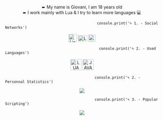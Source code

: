<p align="center">
➨ My name is Giovani, I am 18 years old
<br>
➨ I work mainly with Lua & I try to learn more languages 💻
</p>

                                              console.print('✎ 1. - Social Networks')

<p align="center">
<a href="https://discord.gg/EBfXQ94ewu" target="blank"><img align="center" src="https://upload.wikimedia.org/wikipedia/fr/thumb/4/4f/Discord_Logo_sans_texte.svg/1818px-Discord_Logo_sans_texte.svg.png" alt="Link Discord To DakoM" height="27" width="27"/></a>
<a href="https://www.youtube.com/c/DakoM/videos" target="blank"><img align="center" src="https://upload.wikimedia.org/wikipedia/commons/thumb/0/09/YouTube_full-color_icon_%282017%29.svg/800px-YouTube_full-color_icon_%282017%29.svg.png" alt="Link YouTube To DakoM" height="20" width="30"/></a>
<a href="https://www.twitch.tv/dakooooom" target="blank"><img align="center" src="https://seeklogo.com/images/T/twitch-tv-logo-51C922E0F0-seeklogo.com.png" alt="Link Twitch To DakoM" height="23" width="23"/></a>
</p>

                                               console.print('✎ 2. - Used Languages')

<p align="center">
<img src="https://upload.wikimedia.org/wikipedia/commons/thumb/c/cf/Lua-Logo.svg/1200px-Lua-Logo.svg.png" alt="LUA" width="36"/>
<img src="https://www2.skillsoft.com/wp-content/uploads/2018/01/Javascript_badge.png" alt="JAVASCRIPT" width="36">
</p>

                                             console.print('✎ 2. - Personnal Statistics')
                                             
<p align="center">
  <a href="https://github.com/DakoooM?tab=repositories">
<img  src="https://github-readme-stats.vercel.app/api?username=DakoooM&hide=issues&show_icons=true&theme=vue-dark" data-canonical-src="https://github-readme-stats.vercel.app/api?username=DakoooM&hide=issues&show_icons=true&theme=vue-dark">
    </a>
</p>

<!-- ![Anurag's GitHub stats](https://github-readme-stats.vercel.app/api?username=DakoooM&hide=issues&show_icons=true&theme=vue-dark) -->

                                             console.print('✎ 3. - Popular Scripting')
<p align="center">
<a href="https://github.com/DakoooM/AlphaV">
  <img align="center" src="https://github-readme-stats.vercel.app/api/pin/?username=DakoooM&repo=AlphaV&theme=vue-dark"/>
</a>
</p>
